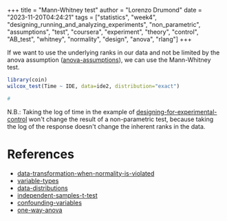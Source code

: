 +++
title = "Mann-Whitney test"
author = "Lorenzo Drumond"
date = "2023-11-20T04:24:21"
tags = ["statistics",  "week4",  "designing_running_and_analyzing_experiments",  "non_parametric",  "assumptions",  "test",  "coursera",  "experiment",  "theory",  "control",  "AB_test",  "whitney",  "normality",  "design",  "anova",  "rlang"]
+++


If we want to use the underlying ranks in our data and not be limited by the anova assumption ([anova-assumptions](/wiki/anova-assumptions/)), we can use the Mann-Whitney test.
```R
library(coin)
wilcox_test(Time ~ IDE, data=ide2, distribution="exact")

#
```

N.B.: Taking the log of time in the example of [designing-for-experimental-control](/wiki/designing-for-experimental-control/) won't change the result of a non-parametric test, because taking the log of the response doesn't change the inherent ranks in the data.

# References
- [data-transformation-when-normality-is-violated](/wiki/data-transformation-when-normality-is-violated/)
- [variable-types](/wiki/variable-types/)
- [data-distributions](/wiki/data-distributions/)
- [independent-samples-t-test](/wiki/independent-samples-t-test/)
- [confounding-variables](/wiki/confounding-variables/)
- [one-way-anova](/wiki/one-way-anova/)
